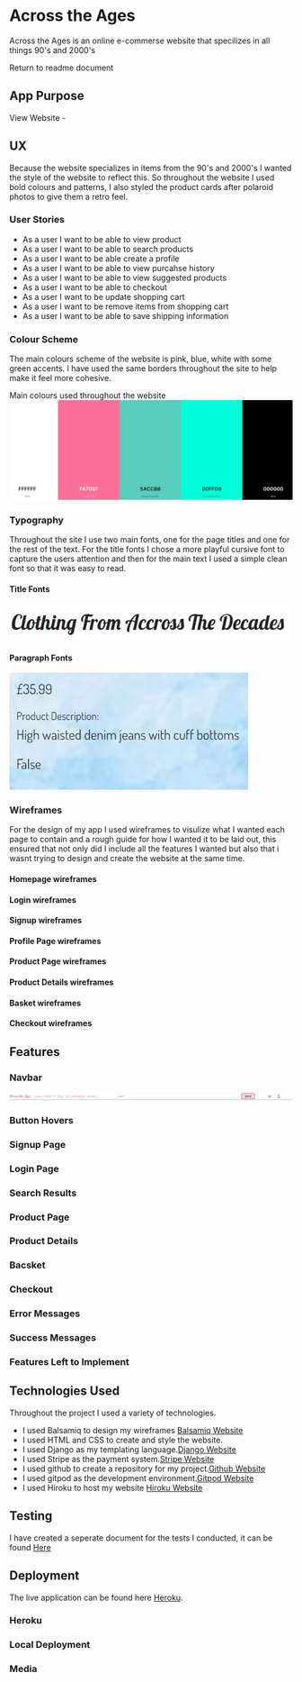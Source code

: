 # Across the Ages

Across the Ages is an online e-commerse website that specilizes in all things 90's and 2000's

Return to readme document

## App Purpose

View Website -

## UX

Because the website specializes in items from the 90's and 2000's I wanted the style of the website to reflect this. So throughout the website I used bold colours and patterns, I also styled the product cards after polaroid photos to give them a retro feel.


### User Stories

- As a user I want to be able to view product 
- As a user I want to be able to search products
- As a user I want to be able create a profile
- As a user I want to be able to view purcahse history
- As a user I want to be able to view suggested products
- As a user I want to be able to checkout 
- As a user I want to be update shopping cart
- As a user I want to be remove items from shopping cart
- As a user I want to be able to save shipping information

### Colour Scheme

The main colours scheme of the website is pink, blue, white with some green accents. I have used the same borders throughout the site to help make it feel more cohesive.

Main colours used throughout the website
![colour Scheme](documentation/testing/images/colour_scheme.jpg)

### Typography

Throughout the site I use two main fonts, one for the page titles and one for the rest of the text. For the title fonts I chose a more playful cursive font to capture the users attention and then for the main text I used a simple clean font so that it was easy to read.

#### Title Fonts

![Title fonts](documentation/testing/images/title_fonts.jpg)

#### Paragraph Fonts

![Paragraph fonts](documentation/testing/images/paragraph_fonts.jpg)

### Wireframes

For the design of my app I used wireframes to visulize what I wanted each page to contain and a rough guide for how I wanted it to be laid out, this ensured that not only did I include all the features I wanted but also that i wasnt trying to design and create the website at the same time. 

#### Homepage wireframes
#### Login wireframes
#### Signup wireframes
#### Profile Page wireframes
#### Product Page wireframes
#### Product Details wireframes
#### Basket wireframes
#### Checkout wireframes

## Features

### Navbar


![Navbar](documentation/testing/images/navbar.jpg)

### Button Hovers


### Signup Page
### Login Page
### Search Results
### Product Page
### Product Details
### Bacsket
### Checkout
### Error Messages
### Success Messages


### Features Left to Implement


## Technologies Used
    
Throughout the project I used a variety of technologies.

- I used Balsamiq to design my wireframes [Balsamiq Website](https://balsamiq.com/)
- I used HTML and CSS to create and style the website.
- I used Django as my templating language.[Django Website](https://www.djangoproject.com/)
- I used Stripe as the payment system.[Stripe Website](https://stripe.com/gb)
- I used github to create a repository for my project.[Github Website](https://github.com/)
- I used gitpod as the development environment.[Gitpod Website](https://gitpod.io/)
- I used Hiroku to host my website [Hiroku Website](https://dashboard.heroku.com/)


## Testing

I have created a seperate document for the tests I conducted, it can be found [Here](TESTING.md)

## Deployment

The live application can be found here [Heroku]().

### Heroku

### Local Deployment


### Media


​
​​